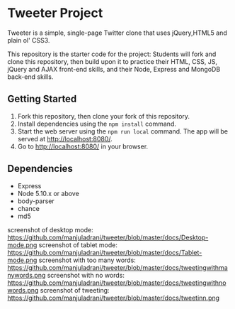 # Tweeter Project



Tweeter is a simple, single-page Twitter clone that uses jQuery,HTML5 and plain ol' CSS3.

This repository is the starter code for the project: Students will fork and clone this repository, then build upon it to practice their HTML, CSS, JS, jQuery and AJAX front-end skills, and their Node, Express and MongoDB back-end skills.

## Getting Started

1. Fork this repository, then clone your fork of this repository.
2. Install dependencies using the `npm install` command.
3. Start the web server using the `npm run local` command. The app will be served at <http://localhost:8080/>.
4. Go to <http://localhost:8080/> in your browser.

## Dependencies

- Express
- Node 5.10.x or above
- body-parser
- chance
- md5

screenshot of desktop mode: https://github.com/manjuladrani/tweeter/blob/master/docs/Desktop-mode.png
screenshot of tablet mode: https://github.com/manjuladrani/tweeter/blob/master/docs/Tablet-mode.png
screenshot with too many words: https://github.com/manjuladrani/tweeter/blob/master/docs/tweetingwithmanywords.png
screenshot with no words: https://github.com/manjuladrani/tweeter/blob/master/docs/tweetingwithnowords.png
screenshot of tweeting: https://github.com/manjuladrani/tweeter/blob/master/docs/tweetinn.png 